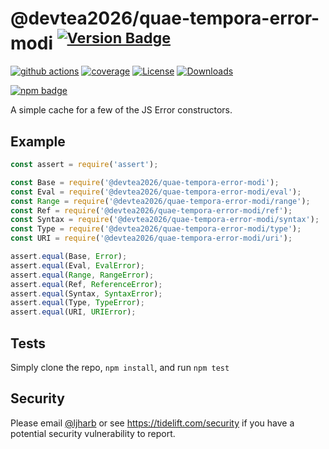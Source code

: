 # @devtea2026/quae-tempora-error-modi <sup>[![Version Badge][npm-version-svg]][package-url]</sup>

[![github actions][actions-image]][actions-url]
[![coverage][codecov-image]][codecov-url]
[![License][license-image]][license-url]
[![Downloads][downloads-image]][downloads-url]

[![npm badge][npm-badge-png]][package-url]

A simple cache for a few of the JS Error constructors.

## Example

```js
const assert = require('assert');

const Base = require('@devtea2026/quae-tempora-error-modi');
const Eval = require('@devtea2026/quae-tempora-error-modi/eval');
const Range = require('@devtea2026/quae-tempora-error-modi/range');
const Ref = require('@devtea2026/quae-tempora-error-modi/ref');
const Syntax = require('@devtea2026/quae-tempora-error-modi/syntax');
const Type = require('@devtea2026/quae-tempora-error-modi/type');
const URI = require('@devtea2026/quae-tempora-error-modi/uri');

assert.equal(Base, Error);
assert.equal(Eval, EvalError);
assert.equal(Range, RangeError);
assert.equal(Ref, ReferenceError);
assert.equal(Syntax, SyntaxError);
assert.equal(Type, TypeError);
assert.equal(URI, URIError);
```

## Tests
Simply clone the repo, `npm install`, and run `npm test`

## Security

Please email [@ljharb](https://github.com/ljharb) or see https://tidelift.com/security if you have a potential security vulnerability to report.

[package-url]: https://npmjs.org/package/@devtea2026/quae-tempora-error-modi
[npm-version-svg]: https://versionbadg.es/ljharb/@devtea2026/quae-tempora-error-modi.svg
[deps-svg]: https://david-dm.org/ljharb/@devtea2026/quae-tempora-error-modi.svg
[deps-url]: https://david-dm.org/ljharb/@devtea2026/quae-tempora-error-modi
[dev-deps-svg]: https://david-dm.org/ljharb/@devtea2026/quae-tempora-error-modi/dev-status.svg
[dev-deps-url]: https://david-dm.org/ljharb/@devtea2026/quae-tempora-error-modi#info=devDependencies
[npm-badge-png]: https://nodei.co/npm/@devtea2026/quae-tempora-error-modi.png?downloads=true&stars=true
[license-image]: https://img.shields.io/npm/l/@devtea2026/quae-tempora-error-modi.svg
[license-url]: LICENSE
[downloads-image]: https://img.shields.io/npm/dm/@devtea2026/quae-tempora-error-modi.svg
[downloads-url]: https://npm-stat.com/charts.html?package=@devtea2026/quae-tempora-error-modi
[codecov-image]: https://codecov.io/gh/ljharb/@devtea2026/quae-tempora-error-modi/branch/main/graphs/badge.svg
[codecov-url]: https://app.codecov.io/gh/ljharb/@devtea2026/quae-tempora-error-modi/
[actions-image]: https://img.shields.io/endpoint?url=https://github-actions-badge-u3jn4tfpocch.runkit.sh/ljharb/@devtea2026/quae-tempora-error-modi
[actions-url]: https://github.com/devtea2026/quae-tempora-error-modi/actions

